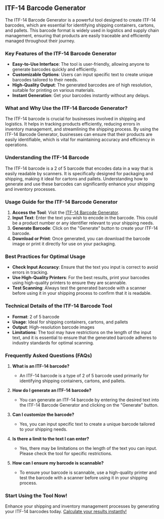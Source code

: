 ## ITF-14 Barcode Generator

The ITF-14 Barcode Generator is a powerful tool designed to create ITF-14 barcodes, which are essential for identifying shipping containers, cartons, and pallets. This barcode format is widely used in logistics and supply chain management, ensuring that products are easily traceable and efficiently managed throughout their journey. 

### Key Features of the ITF-14 Barcode Generator
- **Easy-to-Use Interface**: The tool is user-friendly, allowing anyone to generate barcodes quickly and efficiently.
- **Customizable Options**: Users can input specific text to create unique barcodes tailored to their needs.
- **High-Quality Output**: The generated barcodes are of high resolution, suitable for printing on various materials.
- **Instant Generation**: Get your barcodes instantly without any delays.

### What and Why Use the ITF-14 Barcode Generator?
The ITF-14 barcode is crucial for businesses involved in shipping and logistics. It helps in tracking products efficiently, reducing errors in inventory management, and streamlining the shipping process. By using the ITF-14 Barcode Generator, businesses can ensure that their products are easily identifiable, which is vital for maintaining accuracy and efficiency in operations.

### Understanding the ITF-14 Barcode
The ITF-14 barcode is a 2 of 5 barcode that encodes data in a way that is easily readable by scanners. It is specifically designed for packaging and shipping, making it ideal for cartons and pallets. Understanding how to generate and use these barcodes can significantly enhance your shipping and inventory processes.

### Usage Guide for the ITF-14 Barcode Generator
1. **Access the Tool**: Visit the [ITF-14 Barcode Generator](https://www.inayam.co/barcode/itf14).
2. **Input Text**: Enter the text you wish to encode in the barcode. This could be a product number or any identifier relevant to your shipping needs.
3. **Generate Barcode**: Click on the "Generate" button to create your ITF-14 barcode.
4. **Download or Print**: Once generated, you can download the barcode image or print it directly for use on your packaging.

### Best Practices for Optimal Usage
- **Check Input Accuracy**: Ensure that the text you input is correct to avoid errors in tracking.
- **Use High-Quality Printers**: For the best results, print your barcodes using high-quality printers to ensure they are scannable.
- **Test Scanning**: Always test the generated barcode with a scanner before using it in your shipping process to confirm that it is readable.

### Technical Details of the ITF-14 Barcode Tool
- **Format**: 2 of 5 barcode
- **Usage**: Ideal for shipping containers, cartons, and pallets
- **Output**: High-resolution barcode images
- **Limitations**: The tool may have restrictions on the length of the input text, and it is essential to ensure that the generated barcode adheres to industry standards for optimal scanning.

### Frequently Asked Questions (FAQs)

1. **What is an ITF-14 barcode?**
   - An ITF-14 barcode is a type of 2 of 5 barcode used primarily for identifying shipping containers, cartons, and pallets.

2. **How do I generate an ITF-14 barcode?**
   - You can generate an ITF-14 barcode by entering the desired text into the ITF-14 Barcode Generator and clicking on the "Generate" button.

3. **Can I customize the barcode?**
   - Yes, you can input specific text to create a unique barcode tailored to your shipping needs.

4. **Is there a limit to the text I can enter?**
   - Yes, there may be limitations on the length of the text you can input. Please check the tool for specific restrictions.

5. **How can I ensure my barcode is scannable?**
   - To ensure your barcode is scannable, use a high-quality printer and test the barcode with a scanner before using it in your shipping process.

### Start Using the Tool Now!
Enhance your shipping and inventory management processes by generating your ITF-14 barcodes today. [Calculate your results instantly!](https://www.inayam.co/barcode/itf14)